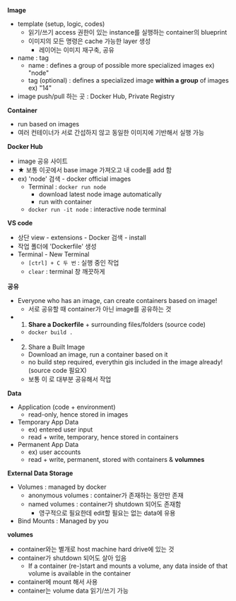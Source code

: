 <b>Image</b>
- template (setup, logic, codes)
  - 읽기/쓰기 access 권한이 있는 instance를 실행하는 container의 blueprint
  - 이미지의 모든 명령은 cache 가능한 layer 생성
    - 레이어는 이미지 재구축, 공유
- name : tag
  - name : defines a group of possible more specialized images ex) "node"
  - tag (optional) : defines a specialized image **within a group** of images ex) "14"
- image push/pull 하는 곳 : Docker Hub, Private Registry

<b>Container</b>
- run based on images
- 여러 컨테이너가 서로 간섭하지 않고 동일한 이미지에 기반해서 실행 가능

<b>Docker Hub</b>
- image 공유 사이트
- ★ 보통 이곳에서 base image 가져오고 내 code를 add 함
- ex) 'node' 검색 - docker official images
  - Terminal : `docker run node`
    - download latest node image automatically
    - run with container
  - `docker run -it node` : interactive node terminal

<b>VS code</b>
- 상단 view - extensions - Docker 검색 - install
- 작업 폴더에 'Dockerfile' 생성
- Terminal - New Terminal
  - `[ctrl] + C 두 번` : 실행 중인 작업 
  - `clear` : terminal 창 깨끗하게

<b>공유</b>
- Everyone who has an image, can create containers based on image!
  - 서로 공유할 때 container가 아닌 image를 공유하는 것
- 1) **Share a Dockerfile** + surrounding files/folders (source code)
  - `docker build .`
- 2) Share a Built Image
  - Download an image, run a container based on it
  - no build step required, everythin gis included in the image already! (source code 필요X)
  - 보통 이 로 대부분 공유해서 작업

<b>Data</b>
- Application (code + environment)
  - read-only, hence stored in images
- Temporary App Data
  - ex) entered user input
  - read + write, temporary, hence stored in containers
- Permanent App Data
  - ex) user accounts
  - read + write, permanent, stored with containers & **volumnes**

<b>External Data Storage</b>
- Volumes : managed by docker
  - anonymous volumes : container가 존재하는 동안만 존재
  - named volumes : container가 shutdown 되어도 존재함
    - 영구적으로 필요한데 edit할 필요는 없는 data에 유용
- Bind Mounts : Managed by you

<b>volumes</b>
- container와는 별개로 host machine hard drive에 있는 것
- container가 shutdown 되어도 살아 있음
  - If a container (re-)start and mounts a volume, any data inside of that volume is available in the container
- container에 mount 해서 사용
- container는 volume data 읽기/쓰기 가능
